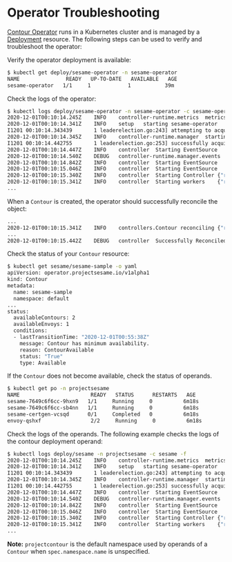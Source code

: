 # Operator Troubleshooting

[Contour Operator][1] runs in a Kubernetes cluster and is managed by a
[Deployment][2] resource. The following steps can be used to verify and
troubleshoot the operator:

Verify the operator deployment is available:
```bash
$ kubectl get deploy/sesame-operator -n sesame-operator
NAME               READY   UP-TO-DATE   AVAILABLE   AGE
sesame-operator   1/1     1            1           39m
```

Check the logs of the operator:
```bash
$ kubectl logs deploy/sesame-operator -n sesame-operator -c sesame-operator -f
2020-12-01T00:10:14.245Z	INFO	controller-runtime.metrics	metrics server is starting to listen	{"addr": "127.0.0.1:8080"}
2020-12-01T00:10:14.341Z	INFO	setup	starting sesame-operator
I1201 00:10:14.343439       1 leaderelection.go:243] attempting to acquire leader lease  sesame-operator/0d879e31.projectsesame.io...
2020-12-01T00:10:14.345Z	INFO	controller-runtime.manager	starting metrics server	{"path": "/metrics"}
I1201 00:10:14.442755       1 leaderelection.go:253] successfully acquired lease sesame-operator/0d879e31.projectsesame.io
2020-12-01T00:10:14.447Z	INFO	controller	Starting EventSource	{"reconcilerGroup": "operator.projectcontour.io", "reconcilerKind": "Contour", "controller": "contour", "source": "kind source: /, Kind="}
2020-12-01T00:10:14.540Z	DEBUG	controller-runtime.manager.events	Normal	{"object": {"kind":"ConfigMap","namespace":"contour-operator","name":"0d879e31.projectcontour.io","uid":"40ebcf47-a105-4efc-b7e9-993df2070a07","apiVersion":"v1","resourceVersion":"33899"}, "reason": "LeaderElection", "message": "contour-operator-55d6c7b4b5-hkd78_e960056c-f959-45c9-8686-9b85e09e21d8 became leader"}
2020-12-01T00:10:14.842Z	INFO	controller	Starting EventSource	{"reconcilerGroup": "operator.projectcontour.io", "reconcilerKind": "Contour", "controller": "contour", "source": "kind source: /, Kind="}
2020-12-01T00:10:15.046Z	INFO	controller	Starting EventSource	{"reconcilerGroup": "operator.projectcontour.io", "reconcilerKind": "Contour", "controller": "contour", "source": "kind source: /, Kind="}
2020-12-01T00:10:15.340Z	INFO	controller	Starting Controller	{"reconcilerGroup": "operator.projectcontour.io", "reconcilerKind": "Contour", "controller": "contour"}
2020-12-01T00:10:15.341Z	INFO	controller	Starting workers	{"reconcilerGroup": "operator.projectcontour.io", "reconcilerKind": "Contour", "controller": "contour", "worker count": 1}
...
```

When a `Contour` is created, the operator should successfully reconcile the object:
```bash
...
2020-12-01T00:10:15.341Z	INFO	controllers.Contour	reconciling	{"request": "default/contour-sample"}
...
2020-12-01T00:10:15.442Z	DEBUG	controller	Successfully Reconciled	{"reconcilerGroup": "operator.projectcontour.io", "reconcilerKind": "Contour", "controller": "contour", "name": "contour-sample", "namespace": "default"}
```

Check the status of your `Contour` resource:
```bash
$ kubectl get sesame/sesame-sample -o yaml
apiVersion: operator.projectsesame.io/v1alpha1
kind: Contour
metadata:
  name: sesame-sample
  namespace: default
...
status:
  availableContours: 2
  availableEnvoys: 1
  conditions:
  - lastTransitionTime: "2020-12-01T00:55:38Z"
    message: Contour has minimum availability.
    reason: ContourAvailable
    status: "True"
    type: Available
```

If the `Contour` does not become available, check the status of operands.
```bash
$ kubectl get po -n projectsesame
NAME                       READY   STATUS      RESTARTS   AGE
sesame-7649c6f6cc-9hxn9   1/1     Running     0          6m18s
sesame-7649c6f6cc-sb4nn   1/1     Running     0          6m18s
sesame-certgen-vcsqd      0/1     Completed   0          6m18s
envoy-qshxf                2/2     Running     0          6m18s
```

Check the logs of the operands. The following example checks the logs of the
contour deployment operand:
```bash
$ kubectl logs deploy/sesame -n projectsesame -c sesame -f
2020-12-01T00:10:14.245Z	INFO	controller-runtime.metrics	metrics server is starting to listen	{"addr": "127.0.0.1:8080"}
2020-12-01T00:10:14.341Z	INFO	setup	starting sesame-operator
I1201 00:10:14.343439       1 leaderelection.go:243] attempting to acquire leader lease  sesame-operator/0d879e31.projectsesame.io...
2020-12-01T00:10:14.345Z	INFO	controller-runtime.manager	starting metrics server	{"path": "/metrics"}
I1201 00:10:14.442755       1 leaderelection.go:253] successfully acquired lease sesame-operator/0d879e31.projectsesame.io
2020-12-01T00:10:14.447Z	INFO	controller	Starting EventSource	{"reconcilerGroup": "operator.projectcontour.io", "reconcilerKind": "Contour", "controller": "contour", "source": "kind source: /, Kind="}
2020-12-01T00:10:14.540Z	DEBUG	controller-runtime.manager.events	Normal	{"object": {"kind":"ConfigMap","namespace":"contour-operator","name":"0d879e31.projectcontour.io","uid":"40ebcf47-a105-4efc-b7e9-993df2070a07","apiVersion":"v1","resourceVersion":"33899"}, "reason": "LeaderElection", "message": "contour-operator-55d6c7b4b5-hkd78_e960056c-f959-45c9-8686-9b85e09e21d8 became leader"}
2020-12-01T00:10:14.842Z	INFO	controller	Starting EventSource	{"reconcilerGroup": "operator.projectcontour.io", "reconcilerKind": "Contour", "controller": "contour", "source": "kind source: /, Kind="}
2020-12-01T00:10:15.046Z	INFO	controller	Starting EventSource	{"reconcilerGroup": "operator.projectcontour.io", "reconcilerKind": "Contour", "controller": "contour", "source": "kind source: /, Kind="}
2020-12-01T00:10:15.340Z	INFO	controller	Starting Controller	{"reconcilerGroup": "operator.projectcontour.io", "reconcilerKind": "Contour", "controller": "contour"}
2020-12-01T00:10:15.341Z	INFO	controller	Starting workers	{"reconcilerGroup": "operator.projectcontour.io", "reconcilerKind": "Contour", "controller": "contour", "worker count": 1}
...
```

__Note:__ `projectcontour` is the default namespace used by operands of a `Contour`
when `spec.namespace.name` is unspecified.
 
[1]: https://github.com/projectsesame/sesame-operator
[2]: https://kubernetes.io/docs/concepts/workloads/controllers/deployment/
